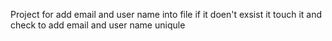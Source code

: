 Project for add email and user name into file if it doen't exsist it touch it and check to add email and user name uniqule 
